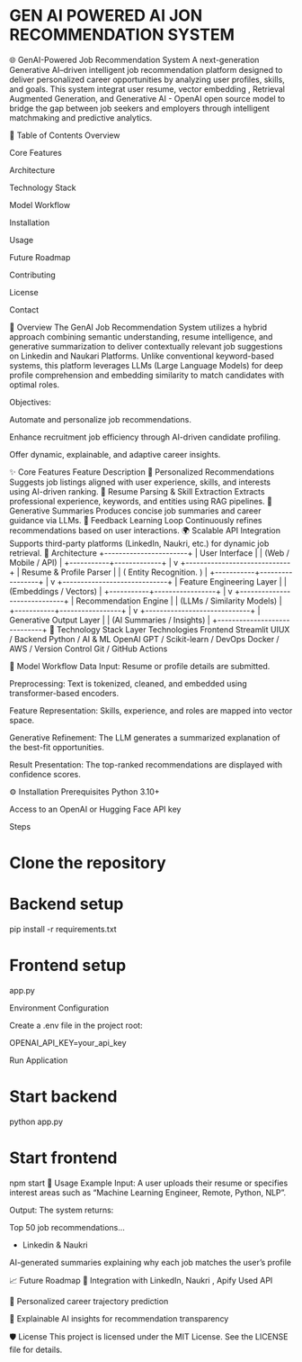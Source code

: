 # GEN AI POWERED AI JON RECOMMENDATION SYSTEM

🌐 GenAI-Powered Job Recommendation System
A next-generation Generative AI–driven intelligent job recommendation platform designed to deliver personalized career opportunities by analyzing user profiles, skills, and goals.
This system integrat user resume, vector embedding , Retrieval Augmented Generation, and Generative AI  - OpenAI open source model to bridge the gap between job seekers and employers through intelligent matchmaking and predictive analytics.

🧭 Table of Contents
Overview

Core Features

Architecture

Technology Stack

Model Workflow

Installation

Usage

Future Roadmap

Contributing

License

Contact

🧠 Overview
The GenAI Job Recommendation System utilizes a hybrid approach combining semantic understanding, resume intelligence, and generative summarization to deliver contextually relevant job suggestions on Linkedin and Naukari Platforms.
Unlike conventional keyword-based systems, this platform leverages LLMs (Large Language Models) for deep profile comprehension and embedding similarity to match candidates with optimal roles.

Objectives:

Automate and personalize job recommendations.

Enhance recruitment job efficiency through AI-driven candidate profiling.

Offer dynamic, explainable, and adaptive career insights.

✨ Core Features
Feature	Description
🎯 Personalized Recommendations	Suggests job listings aligned with user experience, skills, and interests using AI-driven ranking.
🧾 Resume Parsing & Skill Extraction	Extracts professional experience, keywords, and entities using RAG pipelines.
🧠 Generative Summaries	Produces concise job summaries and career guidance via LLMs.
🔁 Feedback Learning Loop	Continuously refines recommendations based on user interactions.
🌍 Scalable API Integration	Supports third-party platforms (LinkedIn, Naukri, etc.) for dynamic job retrieval.
🧩 Architecture
                  +-----------------------+
                  |     User Interface     |
                  | (Web / Mobile / API)   |
                  +-----------+-------------+
                              |
                              v
                +-----------------------------+
                |   Resume & Profile Parser   |
                | (    Entity Recognition. )  |
                +-----------+-----------------+
                              |
                              v
                +-----------------------------+
                |   Feature Engineering Layer  |
                | (Embeddings / Vectors)       |
                +-----------+-----------------+
                              |
                              v
                +-----------------------------+
                |   Recommendation Engine      |
                | (LLMs / Similarity Models)   |
                +-----------+-----------------+
                              |
                              v
                +-----------------------------+
                |   Generative Output Layer    |
                | (AI Summaries / Insights)    |
                +-----------------------------+
🧰 Technology Stack
Layer	Technologies
Frontend	 Streamlit UIUX /
Backend	Python / 
AI & ML	OpenAI GPT  / Scikit-learn / 
DevOps	Docker / AWS /
Version Control	Git / GitHub Actions

🔄 Model Workflow
Data Input: Resume or profile details are submitted.

Preprocessing: Text is tokenized, cleaned, and embedded using transformer-based encoders.

Feature Representation: Skills, experience, and roles are mapped into vector space.

Generative Refinement: The LLM generates a summarized explanation of the best-fit opportunities.

Result Presentation: The top-ranked recommendations are displayed with confidence scores.

⚙️ Installation
Prerequisites
Python 3.10+


Access to an OpenAI or Hugging Face API key

Steps
# Clone the repository




# Backend setup
pip install -r requirements.txt

# Frontend setup 
app.py

Environment Configuration

Create a .env file in the project root:

OPENAI_API_KEY=your_api_key

Run Application
# Start backend
python app.py

# Start frontend
npm start
🧪 Usage Example
Input:
A user uploads their resume or specifies interest areas such as “Machine Learning Engineer, Remote, Python, NLP”.

Output:
The system returns:

Top 50 job recommendations...

- Linkedin  & Naukri 

AI-generated summaries explaining why each job matches the user’s profile

📈 Future Roadmap
🔗 Integration with LinkedIn, Naukri , Apify Used API

🧭 Personalized career trajectory prediction

📘 Explainable AI insights for recommendation transparency

🛡️ License
This project is licensed under the MIT License.
See the LICENSE file for details.
